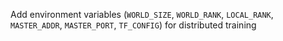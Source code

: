 Add environment variables (`WORLD_SIZE`, `WORLD_RANK`, `LOCAL_RANK`, `MASTER_ADDR`, `MASTER_PORT`, `TF_CONFIG`) for distributed training
